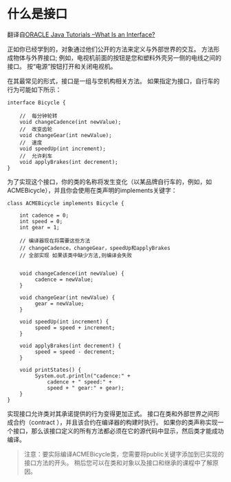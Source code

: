 # 什么是接口
翻译自[ORACLE Java Tutorials –What Is an Interface?](http://docs.oracle.com/javase/tutorial/java/concepts/interface.html)

正如你已经学到的，对象通过他们公开的方法来定义与外部世界的交互。 方法形成物体与外界接口; 例如，电视机前面的按钮是您和塑料外壳另一侧的电线之间的接口。 按“电源”按钮打开和关闭电视机。

在其最常见的形式，接口是一组与空机构相关方法。 如果指定为接口，自行车的行为可能如下所示：

```
interface Bicycle {

    //  每分钟轮转
    void changeCadence(int newValue);
	//  改变齿轮
    void changeGear(int newValue);
	//  速度
    void speedUp(int increment);
	//  允许刹车
    void applyBrakes(int decrement);
}
```
为了实现这个接口，你的类的名称将发生变化（以某品牌自行车的，例如，如ACMEBicycle），并且你会使用在类声明的implements关键字：

```
class ACMEBicycle implements Bicycle {

    int cadence = 0;
    int speed = 0;
    int gear = 1;

	// 编译器现在将需要这些方法
    // changeCadence，changeGear，speedUp和applyBrakes
    // 全部实现 如果该类中缺少方法,则编译会失败
    

    void changeCadence(int newValue) {
         cadence = newValue;
    }

    void changeGear(int newValue) {
         gear = newValue;
    }

    void speedUp(int increment) {
         speed = speed + increment;   
    }

    void applyBrakes(int decrement) {
         speed = speed - decrement;
    }

    void printStates() {
         System.out.println("cadence:" +
             cadence + " speed:" + 
             speed + " gear:" + gear);
    }
}
```
实现接口允许类对其承诺提供的行为变得更加正式。 接口在类和外部世界之间形成合约（contract ），并且该合约在编译器的构建时执行。 如果你的类声称实现一个接口，那么该接口定义的所有方法都必须在它的源代码中显示，然后类才能成功编译。

> 注意：要实际编译ACMEBicycle类，您需要将public关键字添加到已实现的接口方法的开头。 稍后您可以在类和对象以及接口和继承的课程中了解原因。

